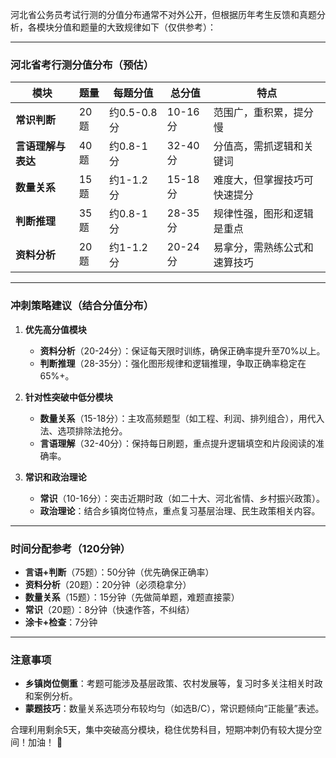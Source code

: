 河北省公务员考试行测的分值分布通常不对外公开，但根据历年考生反馈和真题分析，各模块分值和题量的大致规律如下（仅供参考）：

---

### **河北省考行测分值分布（预估）**
| **模块**               | **题量** | **每题分值** | **总分值** | **特点**                     |
|------------------------|----------|--------------|------------|------------------------------|
| **常识判断**           | 20题     | 约0.5-0.8分  | 10-16分    | 范围广，重积累，提分慢       |
| **言语理解与表达**     | 40题     | 约0.8-1分    | 32-40分    | 分值高，需抓逻辑和关键词     |
| **数量关系**           | 15题     | 约1-1.2分    | 15-18分    | 难度大，但掌握技巧可快速提分 |
| **判断推理**           | 35题     | 约0.8-1分    | 28-35分    | 规律性强，图形和逻辑是重点   |
| **资料分析**           | 20题     | 约1-1.2分    | 20-24分    | 易拿分，需熟练公式和速算技巧 |

---

### **冲刺策略建议（结合分值分布）**
1. **优先高分值模块**  
   - **资料分析**（20-24分）：保证每天限时训练，确保正确率提升至70%以上。  
   - **判断推理**（28-35分）：强化图形规律和逻辑推理，争取正确率稳定在65%+。  

2. **针对性突破中低分模块**  
   - **数量关系**（15-18分）：主攻高频题型（如工程、利润、排列组合），用代入法、选项排除法抢分。  
   - **言语理解**（32-40分）：保持每日刷题，重点提升逻辑填空和片段阅读的准确率。  

3. **常识和政治理论**  
   - **常识**（10-16分）：突击近期时政（如二十大、河北省情、乡村振兴政策）。  
   - **政治理论**：结合乡镇岗位特点，重点复习基层治理、民生政策相关内容。  

---

### **时间分配参考（120分钟）**
- **言语+判断**（75题）：50分钟（优先确保正确率）  
- **资料分析**（20题）：20分钟（必须稳拿分）  
- **数量关系**（15题）：15分钟（先做简单题，难题直接蒙）  
- **常识**（20题）：8分钟（快速作答，不纠结）  
- **涂卡+检查**：7分钟  

---

### **注意事项**
- **乡镇岗位侧重**：考题可能涉及基层政策、农村发展等，复习时多关注相关时政和案例分析。  
- **蒙题技巧**：数量关系选项分布较均匀（如选B/C），常识题倾向“正能量”表述。  

合理利用剩余5天，集中突破高分模块，稳住优势科目，短期冲刺仍有较大提分空间！加油！ 💪